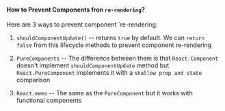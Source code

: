 #### How to Prevent Components fron `re-rendering`?

Here are 3 ways to prevent component `re-rendering:

1. `shouldComponentUpdate()` -- returns `true` by default. We can `return false` from this lifecycle methods to prevent component re-rendering

2. `PureComponents` -- The difference between them is that `React.Component` doesn't implement `shouldComponentUpdate` method but `React.PureComponent` implements it with a `shallow prop and state` comparison

3. `React.memo` -- The same as the `PureComponent` but it works with functional components

